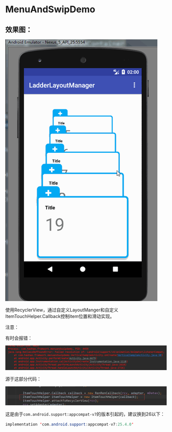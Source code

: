 # MenuAndSwipDemo

## 效果图：

 ![1](gif\1.gif)



使用RecyclerView，通过自定义LayoutManger和自定义ItemTouchHelper.Callback控制item位置和滑动实现。

注意：

有时会报错：

![3](gif\3.png)

源于这部分代码：

 ![2](gif\2.png)

这是由于`com.android.support:appcompat-v7`的版本引起的，建议换到26以下：

~~~~JAVA
implementation 'com.android.support:appcompat-v7:25.4.0'
~~~~

